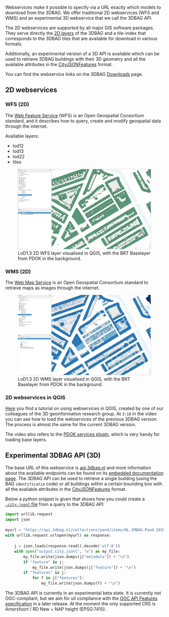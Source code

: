 Webservices make it possible to specify via a URL exactly which models to download from the 3DBAG. We offer traditional 2D webservices (WFS and WMS) and an experimental 3D webservice that we call the 3DBAG API.

The 2D webservices are supported by all major GIS software packages. They serve directly the [2D layers](../schema/layers.md#data-layers) of the 3DBAG and a tile-index that corresponds to the 3DBAG tiles that are available for download in various formats. 

Additionally, an experimental version of a 3D API is available which can be used to retrieve 3DBAG buildings with their 3D geometry and all the available attributes in the [CityJSONFeatures](https://www.cityjson.org/specs/2.0.0/#text-sequences-and-streaming-with-cityjsonfeature) format.

You can find the webservice links on the 3DBAG [Downloads](https://3dbag.nl/en/download) page.


## 2D webservices

### WFS (2D)

The [Web Feature Service](https://www.ogc.org/standards/wfs) (WFS) is an Open Geospatial Consortium standard, and it describes how to query, create and modify geospatial data through the internet.

Available layers:

- lod12
- lod13
- lod22
- tiles

<figure>
  <a href="../../../images_common/wfs.png">
    <img src="../../../images_common/wfs.png" width="600" />
  </a>
  <figcaption>LoD1.3 2D WFS layer visualised in QGIS, with the BRT Baselayer from PDOK in the background.</figcaption>
</figure>

### WMS (2D)

The [Web Map Service](https://www.ogc.org/standards/wms) is an Open Geospatial Consortium standard to retrieve maps as images through the internet.

<figure>
  <a href="../../../images_common/wms.png">
    <img src="../../../images_common/wms.png" width="600" />
  </a>
  <figcaption>LoD1.3 2D WMS layer visualised in QGIS, with the BRT Baselayer from PDOK in the background.</figcaption>
</figure>

### 2D webservices in QGIS

[Here](https://www.youtube.com/watch?v=dWTGOm3Emw4&list=PL4POqt8zsiXFJEEF88f6uAnfuOQSAoG6l) you find a tutorial on using webservices in QGIS, created by one of our colleagues of the 3D geoinformation research group. At `3:18` in the video you can see how to load the webservices of the previous 3DBAG version. The process is almost the same for the current 3DBAG version.

The video also refers to the [PDOK services plugin](https://plugins.qgis.org/plugins/pdokservicesplugin/), which is very handy for loading base layers.


## Experimental 3DBAG API (3D)

The base URL of this webservice is [api.3dbag.nl](https://api.3dbag.nl) and more information about the available endpoints can be found on its [embedded documentation page](https://api.3dbag.nl/api.html). The 3DBAG API can be used to retrieve a single building (using the BAG `identificatie` code) or all buildings within a certain bounding box with all the available attributes in the [CityJSONFeatures](https://www.cityjson.org/specs/2.0.0/#text-sequences-and-streaming-with-cityjsonfeature) format. 

Below a python snippet is given that shows how you could create a [`.city.jsonl` file](https://www.cityjson.org/specs/2.0.0/#text-sequences-and-streaming-with-cityjsonfeature) from a query to the 3DBAG API:

```python
import urllib.request
import json

myurl = "https://api.3dbag.nl/collections/pand/items/NL.IMBAG.Pand.1655100000500568"
with urllib.request.urlopen(myurl) as response:

    j = json.loads(response.read().decode('utf-8'))
    with open("output.city.jsonl", "w") as my_file:
        my_file.write(json.dumps(j["metadata"]) + "\n")
        if "feature" in j:
            my_file.write(json.dumps(j["feature"]) + "\n")
        if "features" in j:
            for f in j["features"]:
                my_file.write(json.dumps(f) + "\n")
```

The 3DBAG API is currently in an experimental beta state. It is currently not OGC-compliant, but we aim for ull compliance with the [OGC API Features specification](https://ogcapi.ogc.org/features/) in a later release. At the moment the only supported CRS is Amersfoort / RD New + NAP height (EPSG:7415).

